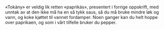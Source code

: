 «Tokány» er veldig lik retten «paprikás», presentert i forrige oppskrift, med unntak av at den ikke må ha en så tykk saus, så du må bruke mindre løk og vann, og koke kjøttet til vannet fordamper. Noen ganger kan du helt hoppe over paprikaen, og som i vårt tilfelle bruker du pepper.